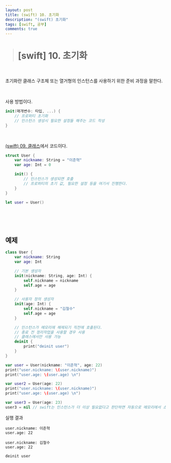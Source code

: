 ```yaml
---
layout: post
title: (swift) 10. 초기화
description: "(swift) 초기화"
tags: [swift, 공부]
comments: true
---
```


> # [swift] 10. 초기화

<br>

초기화란 클래스 구조체 또는 열거형의 인스턴스를 사용하기 위한 준비 과정을 말한다.  

<br>

사용 방법이다.
``` swift
init(매개변수: 타입, ...) {
    // 프로퍼티 초기화
    // 인스턴스 생성시 필요한 설정들 해주는 코드 작성
}
```

<br>

[(swift) 09. 클래스](https://wnsgur9137.github.io/swift_09_class/)에서 코드이다.  
``` swift
struct User {
    var nickname: String = "이준혁"
    var age: Int = 0

    init() {
        // 인스턴스가 생성되면 호출
        // 프로퍼티의 초기 값, 필요한 설정 등을 여기서 진행한다.
    }
}

let user = User()
```

<br>
<br>
<br>

## 예제

``` swift
class User {
    var nickname: String
    var age: Int

    // 기본 생성자
    init(nickname: String, age: Int) {
        self.nickname = nickname
        self.age = age
    }

    // 사용자 정의 생성자
    init(age: Int) {
        self.nickname = "김철수"
        self.age = age
    }

    // 인스턴스가 메모리에 해제되기 직전에 호출된다.
    // 종료 전 정리작업을 사용할 경우 사용
    // 클래스에서만 사용 가능
    deinit {
        print("deinit user")
    }
}

var user = User(nickname: "이준혁", age: 22)
print("user.nickname: \(user.nickname)")
print("user.age: \(user.age) \n")

var user2 = User(age: 22)
print("user.nickname: \(user.nickname)")
print("user.age: \(user.age) \n")

var user3 = User(age: 23)
user3 = nil // swift는 인스턴스가 더 이상 필요없다고 판단하면 자동으로 메모리에서 소멸시킨다.
```

실행 결과  
```
user.nickname: 이준혁
user.age: 22

user.nickname: 김철수
user.age: 22

deinit user
```